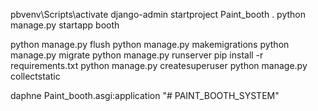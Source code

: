 pbvenv\Scripts\activate
django-admin startproject Paint_booth .
python manage.py startapp booth

python manage.py flush
python manage.py makemigrations
python manage.py migrate
python manage.py runserver
pip install -r requirements.txt
python manage.py createsuperuser
python manage.py collectstatic

daphne Paint_booth.asgi:application
"# PAINT_BOOTH_SYSTEM" 
